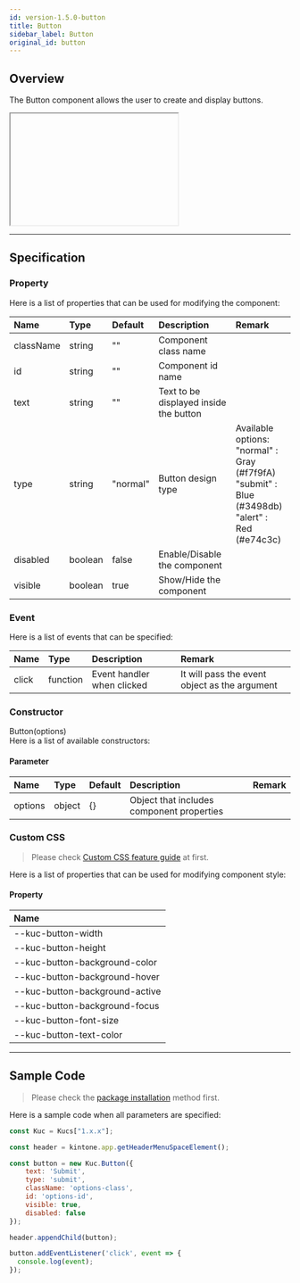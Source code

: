 ```yaml
---
id: version-1.5.0-button
title: Button
sidebar_label: Button
original_id: button
---
```


## Overview

The Button component allows the user to create and display buttons.

<div class="sample-container" id="button">
  <div id="sample-container__components">
    <iframe id="iframe" title="button" width="300px" height="200px"></iframe>
  </div>
</div>
<script src="/js/samples/desktop/button.js"></script>

---

## Specification

### Property

Here is a list of properties that can be used for modifying the component:

| Name | Type | Default | Description | Remark |
| :--- | :--- | :--- | :--- | :--- |
| className | string | ""  | Component class name |  |
| id | string | ""  | Component id name |  |
| text | string | ""  | Text to be displayed inside the button | |
| type | string | "normal"  | Button design type | Available options:<br>"normal" : Gray (#f7f9fA)<br>"submit" : Blue (#3498db)<br>"alert" : Red (#e74c3c) |
| disabled | boolean | false | Enable/Disable the component | |
| visible | boolean | true | Show/Hide the component | |

### Event

Here is a list of events that can be specified:

| Name | Type | Description | Remark |
| :--- | :--- | :--- | :--- |
| click | function | Event handler when clicked | It will pass the event object as the argument |

### Constructor

Button(options)<br>
Here is a list of available constructors:

#### Parameter

| Name | Type | Default | Description | Remark |
| :--- | :--- | :--- | :--- | :--- |
| options | object | {} | Object that includes component properties | |

### Custom CSS
> Please check [Custom CSS feature guide](../../getting-started/custom-css.md) at first.

Here is a list of properties that can be used for modifying component style:
#### Property
| Name |
| :--- |
| --kuc-button-width |
| --kuc-button-height |
| --kuc-button-background-color |
| --kuc-button-background-hover |
| --kuc-button-background-active |
| --kuc-button-background-focus |
| --kuc-button-font-size |
| --kuc-button-text-color |

---

## Sample Code

> Please check the [package installation](../../getting-started/quick-start.md#installation) method first.

Here is a sample code when all parameters are specified:

```javascript
const Kuc = Kucs["1.x.x"];

const header = kintone.app.getHeaderMenuSpaceElement();

const button = new Kuc.Button({
    text: 'Submit',
    type: 'submit',
    className: 'options-class',
    id: 'options-id',
    visible: true,
    disabled: false
});

header.appendChild(button);

button.addEventListener('click', event => {
  console.log(event);
});
```